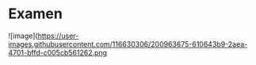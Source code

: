 # Examen

![image](https://user-images.githubusercontent.com/116630306/200963675-610643b9-2aea-4701-bffd-c005cb561262.png

